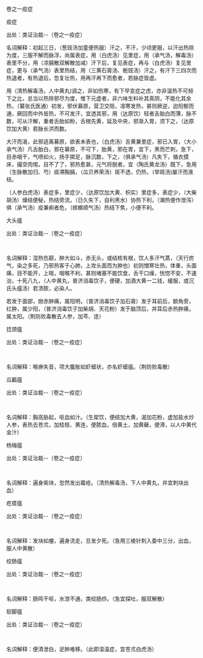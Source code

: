 卷之一疫症

疫症

出处：类证治裁--〔卷之一疫症〕 

名词解释：初起三日，（葱豉汤加童便热服）汗之，不汗，少顷更服，以汗出热除为度，三服不解而脉浮，尚属表症，用（白虎汤）见里症，用（承气汤，解毒汤）表里不分，用（凉膈散双解散加减）汗下后，复见表症，再与（白虎汤）复见里症，更与（承气汤）表里热结，用（三黄石膏汤、栀豉汤）汗之，有汗下三四次而热退者，有热退后，忽复壮热，用再汗再下而愈者，若脉症皆虚。

用（清热解毒汤，人中黄丸)调之，非如伤寒，有下早变症之虑，亦非温热不可频下之比，总当以热除邪尽为度，惟下元虚者，非六味生料补其真阴，不能化其余热，（纂张氏医通）初发，邪伏募原，营卫交阻，凛寒发热，甚则厥逆，迨阳郁而通，厥回而中外皆热，不可发汗，宜透其邪，用（达原饮）轻者舌胎白而薄，脉不数，可从汗解，重者舌胎如粉，舌根先黄，延及中央，邪渐入胃，须下之，（达原饮加大黄）若脉长洪而数。

大汗而渴，此邪适离募原，欲表未表也，（白虎汤）舌黄兼里症，邪已入胃，（大小承气汤）凡舌胎白，邪在募原，不可下，胎黄，邪在胃，宜下，黑而芒刺，急下，目赤咽干，气喷如火，扬手掷足，脉沉数，下之，（俱承气汤）凡失下，循衣摸床，撮空肉惕，目不了了，邪热愈甚，元气将脱者，宜（陶氏黄龙汤）既下，急用（生脉散加归、芍）痰滞胸膈，（瓜贝养荣汤）斑不透，仍热，（举斑汤)屡汗而液桔。

（人参白虎汤）表症多，里症少，（达原饮加大黄、枳实）里症多，表症少，（大柴胡汤）燥结便秘，热结旁流，（日久失下，自利黑水）协热下利，（潮热便作泄泻）俱（承气汤）疫兼痢者危，（槟榔顺气汤）热结下焦，小便不利。 

大头瘟

出处：类证治裁--〔卷之一疫症〕

 

名词解释：湿热伤巅，肿大如斗，赤无头，或结核有根，饮人多汗气蒸，（天行疠气，染之多死，乃邪热客于心肺，上攻头面而为肿也）初则憎寒壮热，体重，头面痛，目不能开，上喘，咽喉不利，甚则堵塞不能饮食，舌干口燥，恍惚不安，不速治，十死八九，（人中黄丸，普济消毒饮子，便硬，加酒大黄一二钱，缓服，或沉氏头瘟汤）若溃脓，必染人。

若发于面部，焮赤肿痛，属阳明，（普济消毒饮子加石膏）发于耳前后，额角旁，红肿，属少阳，（普济消毒饮子加柴胡、天花粉）发于脑顶后，并耳后赤热肿痛，属太阳。（荆防败毒散去人参，加芩、连） 

捻颈瘟

出处：类证治裁--〔卷之一疫症〕

 

名词解释：喉痹失音，项大腹胀如虾蟆状，亦名虾蟆瘟。（荆防败毒散）

瓜瓤瘟

出处：类证治裁--〔卷之一疫症〕

 

名词解释：胸高胁起，呕血如汁。（生犀饮，便结加大黄，渴加花粉，虚加盐水炒人参，表热去苍朮，加桂枝、黄连，便脓血，倍黄土，加黄蘗，便滑，以人中黄代金汁） 

杨梅瘟

出处：类证治裁--〔卷之一疫症〕

 

名词解释：遍身紫块，忽然发出霉疮。（清热解毒汤，下人中黄丸，并宜刺块出血） 

疙瘩瘟

出处：类证治裁--〔卷之一疫症〕

 

名词解释：发块如瘤，遍身流走，旦发夕死。（急用三棱针刺入委中三分，出血，服人中黄散）

绞肠瘟 

出处：类证治裁--〔卷之一疫症〕

 

名词解释：肠鸣干呕，水泄不通，类绞肠痧。（急宜探吐，服双解散） 

软脚瘟

出处：类证治裁--〔卷之一疫症〕

 

名词解释：便清泄白，足肿难移。（此即湿温症，宜苍朮白虎汤）

